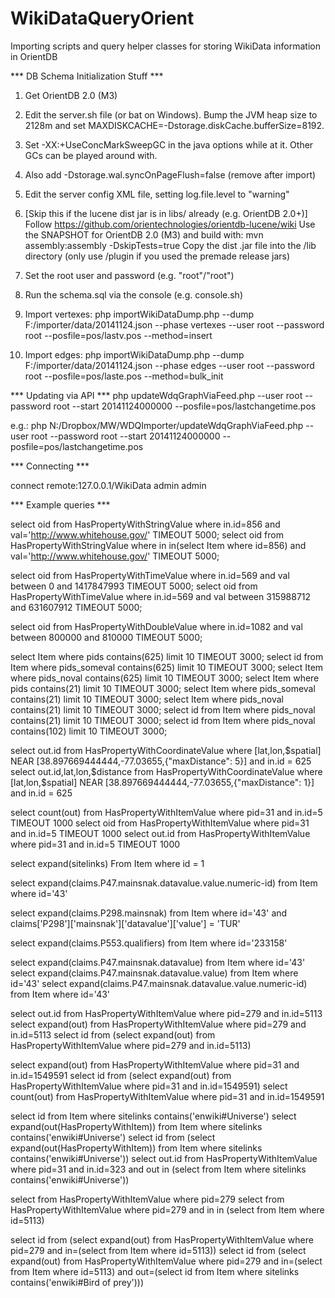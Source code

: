 WikiDataQueryOrient
===================

Importing scripts and query helper classes for storing WikiData information in OrientDB

*** DB Schema Initialization Stuff ***
1)	Get OrientDB 2.0 (M3)

2)  Edit the server.sh file (or bat on Windows).
	Bump the JVM heap size to 2128m and set MAXDISKCACHE=-Dstorage.diskCache.bufferSize=8192.

3)  Set -XX:+UseConcMarkSweepGC in the java options while at it.
    Other GCs can be played around with.

4)	Also add -Dstorage.wal.syncOnPageFlush=false (remove after import)

5) 	Edit the server config XML file, setting log.file.level to "warning"

6) 	[Skip this if the lucene dist jar is in libs/ already (e.g. OrientDB 2.0+)]
    Follow https://github.com/orientechnologies/orientdb-lucene/wiki
	Use the SNAPSHOT for OrientDB 2.0 (M3) and build with:
		mvn assembly:assembly -DskipTests=true
	Copy the dist .jar file into the /lib directory (only use /plugin if you used the premade release jars)

7) 	Set the root user and password (e.g. "root"/"root")

8) 	Run the schema.sql via the console (e.g. console.sh)

9) 	Import vertexes:
	php importWikiDataDump.php --dump F:/importer/data/20141124.json --phase vertexes --user root --password root --posfile=pos/lastv.pos --method=insert

10) Import edges:
	php importWikiDataDump.php --dump F:/importer/data/20141124.json --phase edges --user root --password root --posfile=pos/laste.pos --method=bulk_init

*** Updating via API ***
php updateWdqGraphViaFeed.php --user root --password root --start 20141124000000 --posfile=pos/lastchangetime.pos

e.g.:
php N:/Dropbox/MW/WDQImporter/updateWdqGraphViaFeed.php  --user root --password root --start 20141124000000 --posfile=pos/lastchangetime.pos

*** Connecting ***

connect remote:127.0.0.1/WikiData admin admin

*** Example queries ***

select oid from HasPropertyWithStringValue where in.id=856 and val='http://www.whitehouse.gov/' TIMEOUT 5000;
select oid from HasPropertyWithStringValue where in in(select Item where id=856) and val='http://www.whitehouse.gov/' TIMEOUT 5000;

select oid from HasPropertyWithTimeValue where in.id=569 and val between 0 and 1417847993 TIMEOUT 5000;
select oid from HasPropertyWithTimeValue where in.id=569 and val between 315988712 and 631607912 TIMEOUT 5000;

select oid from HasPropertyWithDoubleValue where in.id=1082 and val between 800000 and 810000 TIMEOUT 5000;

select Item where pids contains(625) limit 10 TIMEOUT 3000;
select id from Item where pids_someval contains(625) limit 10 TIMEOUT 3000;
select Item where pids_noval contains(625) limit 10 TIMEOUT 3000;
select Item where pids contains(21) limit 10 TIMEOUT 3000;
select Item where pids_someval contains(21) limit 10 TIMEOUT 3000;
select Item where pids_noval contains(21) limit 10 TIMEOUT 3000;
select id from Item where pids_noval contains(21) limit 10 TIMEOUT 3000;
select id from Item where pids_noval contains(102) limit 10 TIMEOUT 3000;

select out.id from HasPropertyWithCoordinateValue where [lat,lon,$spatial] NEAR [38.897669444444,-77.03655,{"maxDistance": 5}] and in.id = 625
select out.id,lat,lon,$distance from HasPropertyWithCoordinateValue where [lat,lon,$spatial] NEAR [38.897669444444,-77.03655,{"maxDistance": 1}] and in.id = 625

select count(out) from HasPropertyWithItemValue where pid=31 and in.id=5 TIMEOUT 1000
select oid from HasPropertyWithItemValue where pid=31 and in.id=5 TIMEOUT 1000
select out.id from HasPropertyWithItemValue where pid=31 and in.id=5 TIMEOUT 1000

select expand(sitelinks) From Item where id = 1

select expand(claims.P47.mainsnak.datavalue.value.numeric-id) from Item where id='43'

select expand(claims.P298.mainsnak) from Item where id='43' and claims['P298']['mainsnak']['datavalue']['value'] = 'TUR'

select expand(claims.P553.qualifiers) from Item where id='233158'

select expand(claims.P47.mainsnak.datavalue) from Item where id='43'
select expand(claims.P47.mainsnak.datavalue.value) from Item where id='43'
select expand(claims.P47.mainsnak.datavalue.value.numeric-id) from Item where id='43'

select out.id from HasPropertyWithItemValue where pid=279 and in.id=5113
select expand(out) from HasPropertyWithItemValue where pid=279 and in.id=5113
select id from (select expand(out) from HasPropertyWithItemValue where pid=279 and in.id=5113)

select expand(out) from HasPropertyWithItemValue where pid=31 and in.id=1549591
select id from (select expand(out) from HasPropertyWithItemValue where pid=31 and in.id=1549591)
select count(out) from HasPropertyWithItemValue where pid=31 and in.id=1549591

select id from Item where sitelinks contains('enwiki#Universe')
select expand(out(HasPropertyWithItem)) from Item where sitelinks contains('enwiki#Universe')
select id from (select expand(out(HasPropertyWithItem)) from Item where sitelinks contains('enwiki#Universe'))
select out.id from HasPropertyWithItemValue where pid=31 and in.id=323 and out in (select from Item where sitelinks contains('enwiki#Universe'))

select from HasPropertyWithItemValue where pid=279
select from HasPropertyWithItemValue where pid=279 and in in (select from Item where id=5113)

select id from (select expand(out) from HasPropertyWithItemValue where pid=279 and in=(select from Item where id=5113))
select id from (select expand(out) from HasPropertyWithItemValue where pid=279 and in=(select from Item where id=5113) and out=(select id from Item where sitelinks contains('enwiki#Bird of prey')))
